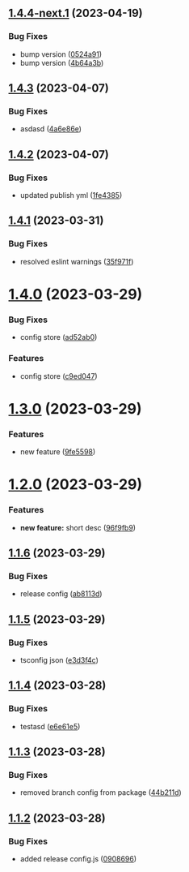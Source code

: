 ## [1.4.4-next.1](https://github.com/SuhasParameshwara/CLI-Repo/compare/v1.4.3...v1.4.4-next.1) (2023-04-19)


### Bug Fixes

* bump version ([0524a91](https://github.com/SuhasParameshwara/CLI-Repo/commit/0524a918d17e26fe18f4b6b69158892d270db548))
* bump version ([4b64a3b](https://github.com/SuhasParameshwara/CLI-Repo/commit/4b64a3bd9e1c32958287f87d76a591dd60438c7c))

## [1.4.3](https://github.com/SuhasParameshwara/CLI-Repo/compare/v1.4.2...v1.4.3) (2023-04-07)


### Bug Fixes

* asdasd ([4a6e86e](https://github.com/SuhasParameshwara/CLI-Repo/commit/4a6e86eaf2a207dd811544b5fd993f32a9bb2380))

## [1.4.2](https://github.com/SuhasParameshwara/CLI-Repo/compare/v1.4.1...v1.4.2) (2023-04-07)


### Bug Fixes

* updated publish yml ([1fe4385](https://github.com/SuhasParameshwara/CLI-Repo/commit/1fe438550fc1be6a383ae58d426ffae103e240d8))

## [1.4.1](https://github.com/SuhasParameshwara/CLI-Repo/compare/v1.4.0...v1.4.1) (2023-03-31)


### Bug Fixes

* resolved eslint warnings ([35f971f](https://github.com/SuhasParameshwara/CLI-Repo/commit/35f971fdf798f5130d14465e99abf5439a097587))

# [1.4.0](https://github.com/SuhasParameshwara/CLI-Repo/compare/v1.3.0...v1.4.0) (2023-03-29)


### Bug Fixes

* config store ([ad52ab0](https://github.com/SuhasParameshwara/CLI-Repo/commit/ad52ab092e2fd1cb1693e1808a64a0a542ec91be))


### Features

* config store ([c9ed047](https://github.com/SuhasParameshwara/CLI-Repo/commit/c9ed047c4a1997109d06e73421bcd7a44382674a))

# [1.3.0](https://github.com/SuhasParameshwara/CLI-Repo/compare/v1.2.0...v1.3.0) (2023-03-29)


### Features

* new feature ([9fe5598](https://github.com/SuhasParameshwara/CLI-Repo/commit/9fe559872c740f8b59702c48251fdf006ce9a4bd))

# [1.2.0](https://github.com/SuhasParameshwara/CLI-Repo/compare/v1.1.6...v1.2.0) (2023-03-29)


### Features

* **new feature:** short desc ([96f9fb9](https://github.com/SuhasParameshwara/CLI-Repo/commit/96f9fb9d268254b6b80b92a330b93fee795d2538))

## [1.1.6](https://github.com/SuhasParameshwara/CLI-Repo/compare/v1.1.5...v1.1.6) (2023-03-29)


### Bug Fixes

* release config ([ab8113d](https://github.com/SuhasParameshwara/CLI-Repo/commit/ab8113dbcb7d77d2e154197ba6bc882e546e2b19))

## [1.1.5](https://github.com/SuhasParameshwara/CLI-Repo/compare/v1.1.4...v1.1.5) (2023-03-29)


### Bug Fixes

* tsconfig json ([e3d3f4c](https://github.com/SuhasParameshwara/CLI-Repo/commit/e3d3f4ce74ca6abae8ca683bcf696e072f977636))

## [1.1.4](https://github.com/SuhasParameshwara/CLI-Repo/compare/v1.1.3...v1.1.4) (2023-03-28)


### Bug Fixes

* testasd ([e6e61e5](https://github.com/SuhasParameshwara/CLI-Repo/commit/e6e61e583dc1a1f528bc3fc7dfaebb2d52c507ee))

## [1.1.3](https://github.com/SuhasParameshwara/CLI-Repo/compare/v1.1.2...v1.1.3) (2023-03-28)


### Bug Fixes

* removed branch config from package ([44b211d](https://github.com/SuhasParameshwara/CLI-Repo/commit/44b211d7fc9db61bb8b914de78cc1aceb7e2e2c2))

## [1.1.2](https://github.com/SuhasParameshwara/CLI-Repo/compare/v1.1.1...v1.1.2) (2023-03-28)


### Bug Fixes

* added release config.js ([0908696](https://github.com/SuhasParameshwara/CLI-Repo/commit/09086962289dc2565e01df88f1457589383e507e))
